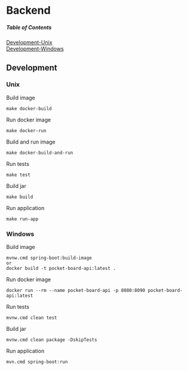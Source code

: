 # Backend 

##### Table of Contents
[Development-Unix](#Unix)  
[Development-Windows](#Windows)


## Development
### Unix 
Build image
```
make docker-build
```

Run docker image
```
make docker-run
```

Build and run image
```
make docker-build-and-run
```

Run tests
``` 
make test
```

Build jar
```
make build
```

Run application
``` 
make run-app
```

### Windows

Build image
```
mvnw.cmd spring-boot:build-image
or
docker build -t pocket-board-api:latest .
```

Run docker image
```
docker run --rm --name pocket-board-api -p 8080:8090 pocket-board-api:latest
```

Run tests
``` 
mvnw.cmd clean test
```

Build jar
```
mvnw.cmd clean package -DskipTests
```

Run application
``` 
mvn.cmd spring-boot:run
```
